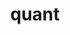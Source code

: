 ---
layout: list
title: quant
slug: quant
menu: true
submenu: false
order: 7
description: >
  강화학습과 함께하는 퀀트투자
---